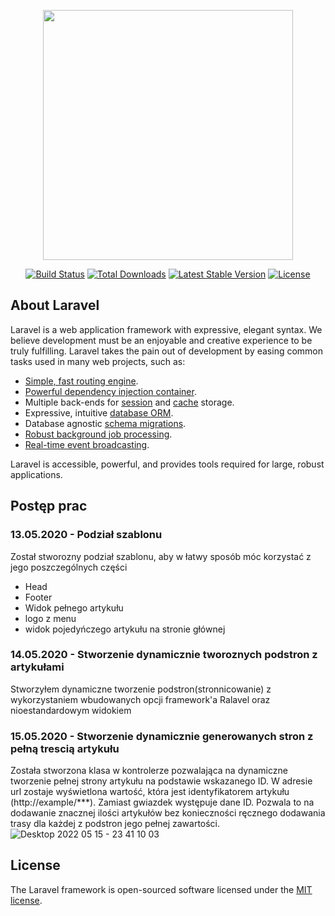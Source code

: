 <p align="center"><a href="https://laravel.com" target="_blank"><img src="https://raw.githubusercontent.com/laravel/art/master/logo-lockup/5%20SVG/2%20CMYK/1%20Full%20Color/laravel-logolockup-cmyk-red.svg" width="400"></a></p>

<p align="center">
<a href="https://travis-ci.org/laravel/framework"><img src="https://travis-ci.org/laravel/framework.svg" alt="Build Status"></a>
<a href="https://packagist.org/packages/laravel/framework"><img src="https://img.shields.io/packagist/dt/laravel/framework" alt="Total Downloads"></a>
<a href="https://packagist.org/packages/laravel/framework"><img src="https://img.shields.io/packagist/v/laravel/framework" alt="Latest Stable Version"></a>
<a href="https://packagist.org/packages/laravel/framework"><img src="https://img.shields.io/packagist/l/laravel/framework" alt="License"></a>
</p>

## About Laravel

Laravel is a web application framework with expressive, elegant syntax. We believe development must be an enjoyable and creative experience to be truly fulfilling. Laravel takes the pain out of development by easing common tasks used in many web projects, such as:

- [Simple, fast routing engine](https://laravel.com/docs/routing).
- [Powerful dependency injection container](https://laravel.com/docs/container).
- Multiple back-ends for [session](https://laravel.com/docs/session) and [cache](https://laravel.com/docs/cache) storage.
- Expressive, intuitive [database ORM](https://laravel.com/docs/eloquent).
- Database agnostic [schema migrations](https://laravel.com/docs/migrations).
- [Robust background job processing](https://laravel.com/docs/queues).
- [Real-time event broadcasting](https://laravel.com/docs/broadcasting).

Laravel is accessible, powerful, and provides tools required for large, robust applications.

## Postęp prac

### 13.05.2020 - Podział szablonu
Został stworozny podział szablonu, aby w łatwy sposób móc korzystać z jego poszczególnych części
- Head
- Footer
- Widok pełnego artykułu
- logo z menu
- widok pojedyńczego artykułu na stronie głównej
### 14.05.2020 - Stworzenie dynamicznie tworoznych podstron z artykułami

Stworzyłem dynamiczne tworzenie podstron(stronnicowanie) z wykorzystaniem wbudowanych opcji framework'a Ralavel oraz nioestandardowym widokiem
### 15.05.2020 - Stworzenie dynamicznie generowanych stron z pełną trescią artykułu

Została stworzona klasa w kontrolerze pozwalająca na dynamiczne tworzenie pełnej strony artykułu na podstawie wskazanego ID.
W adresie url zostaje wyświetlona wartość, która jest identyfikatorem artykułu (http://example/***). Zamiast gwiazdek występuje dane ID.
Pozwala to na dodawanie znacznej ilości artykułów bez konieczności ręcznego dodawania trasy dla każdej z podstron jego pełnej zawartości.
![Desktop 2022 05 15 - 23 41 10 03](https://user-images.githubusercontent.com/77799976/168495852-7f54217e-caf9-47e8-ab0b-636ab0f9d25f.gif)

## License

The Laravel framework is open-sourced software licensed under the [MIT license](https://opensource.org/licenses/MIT).
